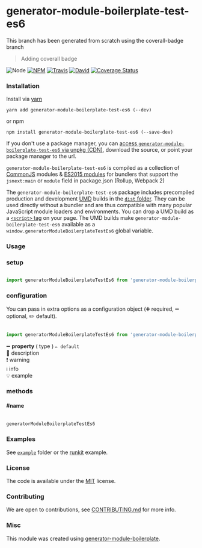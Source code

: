 # generator-module-boilerplate-test-es6

This branch has been generated from scratch using the coverall-badge branch

> Adding coverall badge

![Node](https://img.shields.io/node/v/generator-module-boilerplate-test-es6.svg?style=flat-square)
[![NPM](https://img.shields.io/npm/v/generator-module-boilerplate-test-es6.svg?style=flat-square)](https://www.npmjs.com/package/generator-module-boilerplate-test-es6)
[![Travis](https://img.shields.io/travis/danielo515/generator-module-boilerplate-test-es6/master.svg?style=flat-square)](https://travis-ci.org/danielo515/generator-module-boilerplate-test-es6)
[![David](https://img.shields.io/david/danielo515/generator-module-boilerplate-test-es6.svg?style=flat-square)](https://david-dm.org/danielo515/generator-module-boilerplate-test-es6)
[![Coverage Status](https://coveralls.io/repos/danielo515/generator-module-boilerplate-test-es6/badge.svg?branch=master)](https://coveralls.io/r/danielo515/generator-module-boilerplate-test-es6?branch=master)


### Installation

Install via [yarn](https://github.com/yarnpkg/yarn)

	yarn add generator-module-boilerplate-test-es6 (--dev)

or npm

	npm install generator-module-boilerplate-test-es6 (--save-dev)


If you don't use a package manager, you can [access `generator-module-boilerplate-test-es6` via unpkg (CDN)](https://unpkg.com/generator-module-boilerplate-test-es6/), download the source, or point your package manager to the url.

`generator-module-boilerplate-test-es6` is compiled as a collection of [CommonJS](http://webpack.github.io/docs/commonjs.html) modules & [ES2015 modules](http://www.2ality.com/2014/09/es6-modules-final.html) for bundlers that support the `jsnext:main` or `module` field in package.json (Rollup, Webpack 2)

The `generator-module-boilerplate-test-es6` package includes precompiled production and development [UMD](https://github.com/umdjs/umd) builds in the [`dist` folder](https://unpkg.com/generator-module-boilerplate-test-es6/dist/). They can be used directly without a bundler and are thus compatible with many popular JavaScript module loaders and environments. You can drop a UMD build as a [`<script>` tag](https://unpkg.com/generator-module-boilerplate-test-es6) on your page. The UMD builds make `generator-module-boilerplate-test-es6` available as a `window.generatorModuleBoilerplateTestEs6` global variable.

### Usage

### setup

```js

import generatorModuleBoilerplateTestEs6 from 'generator-module-boilerplate-test-es6';

```

### configuration

You can pass in extra options as a configuration object (➕ required, ➖ optional, ✏️ default).

```js

import generatorModuleBoilerplateTestEs6 from 'generator-module-boilerplate-test-es6';

```

➖ **property** ( type ) ` ✏️ default `
<br/> 📝 description
<br/> ❗️ warning
<br/> ℹ️ info
<br/> 💡 example

### methods

#### #name

```js

generatorModuleBoilerplateTestEs6

```

### Examples

See [`example`](example/script.js) folder or the [runkit](https://runkit.com/danielo515/generator-module-boilerplate-test-es6) example.

### License

The code is available under the [MIT](LICENSE) license.

### Contributing

We are open to contributions, see [CONTRIBUTING.md](CONTRIBUTING.md) for more info.

### Misc

This module was created using [generator-module-boilerplate](https://github.com/duivvv/generator-module-boilerplate).
